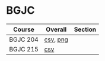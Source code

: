 # BGJC

| Course | Overall | Section |
| ------ | ------- | ------- |
| BGJC 204 | [csv](https://github.com/UCSD-Historical-Enrollment-Data/2023Fall/blob/main/overall/BGJC%20204.csv), [png](https://raw.githubusercontent.com/UCSD-Historical-Enrollment-Data/2023Fall/main/plot_overall/BGJC%20204.png) |  |
| BGJC 215 | [csv](https://github.com/UCSD-Historical-Enrollment-Data/2023Fall/blob/main/overall/BGJC%20215.csv) |  |
